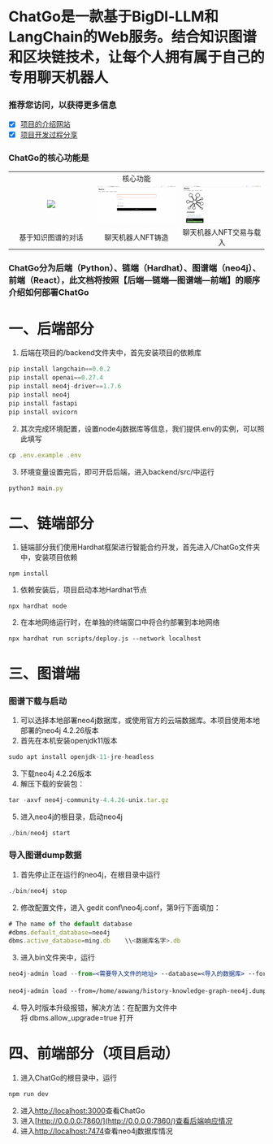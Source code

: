 # ****ChatGo是一款基于BigDl-LLM和LangChain的Web服务。结合知识图谱和区块链技术，让每个人拥有属于自己的专用聊天机器人****
### 推荐您访问，以获得更多信息
* [x] [项目的介绍网站](https://aowang66.cn/index.php/chatgo/)
* [x] [项目开发过程分享](http://t.csdnimg.cn/ENISA)

### **ChatGo的核心功能是**
<table width="100%">
  <tr>
    <td align="center" colspan="3">核心功能</td>
  </tr>
  <tr>
    <td align="center" width="33%">
      <a href="#"><img src="https://github.com/AAooWW/ChatGo/blob/main/public/%E8%81%8A%E5%A4%A9.gif"></a>
    </td>
    <td align="center" width="33%">
      <a href="#"><img src="https://github.com/AAooWW/ChatGo/blob/main/public/NFT.gif"></a>
    </td>
    <td align="center" width="33%">
      <a href="#"><img src="https://github.com/AAooWW/ChatGo/blob/main/public/NFT%E8%B4%AD%E4%B9%B0.gif"></a>
    </td>
  </tr>
  <tr>
    <td align="center" width="33%">基于知识图谱的对话</td>
    <td align="center" width="33%">聊天机器人NFT铸造</td>
    <td align="center" width="33%">聊天机器人NFT交易与载入</td>
  </tr>
</table>

### **ChatGo分为后端（Python）、链端（Hardhat）、图谱端（neo4j）、前端（React），此文档将按照【后端—链端—图谱端—前端】的顺序介绍如何部署ChatGo**

# 一、后端部分

1. 后端在项目的/backend文件夹中，首先安装项目的依赖库

```jsx
pip install langchain==0.0.2
pip install openai==0.27.4
pip install neo4j-driver==1.7.6
pip install neo4j
pip install fastapi
pip install uvicorn
```

2. 其次完成环境配置，设置node4j数据库等信息，我们提供.env的实例，可以照此填写

```jsx
cp .env.example .env
```

3. 环境变量设置完后，即可开启后端，进入backend/src/中运行

```jsx
python3 main.py
```

# 二、链端部分

1. 链端部分我们使用Hardhat框架进行智能合约开发，首先进入/ChatGo文件夹中，安装项目依赖

```
npm install
```

1. 依赖安装后，项目启动本地Hardhat节点

```
npx hardhat node
```

2. 在本地网络运行时，在单独的终端窗口中将合约部署到本地网络

```
npx hardhat run scripts/deploy.js --network localhost
```

# 三、图谱端

### 图谱下载与启动

1. 可以选择本地部署neo4j数据库，或使用官方的云端数据库。本项目使用本地部署的neo4j 4.2.26版本
2. 首先在本机安装openjdk11版本

```jsx
sudo apt install openjdk-11-jre-headless
```

3. 下载neo4j 4.2.26版本
4. 解压下载的安装包：

```jsx
tar -axvf neo4j-community-4.4.26-unix.tar.gz
```

5. 进入neo4j的根目录，启动neo4j

```jsx
./bin/neo4j start
```

### 导入图谱dump数据

1. 首先停止正在运行的neo4j，在根目录中运行

```jsx
./bin/neo4j stop
```

2. 修改配置文件，进入 gedit conf\neo4j.conf，第9行下面填加：

```jsx
# The name of the default database
#dbms.default_database=neo4j
dbms.active_database=ming.db    \\<数据库名字>.db
```

3. 进入bin文件夹中，运行

```jsx
neo4j-admin load --from=<需要导入文件的地址> --database=<导入的数据库> --force

neo4j-admin load --from=/home/aowang/history-knowledge-graph-neo4j.dump --database=mingchao.db --force //例子
```

4. 导入时版本升级报错，解决方法：在配置为文件中将 dbms.allow_upgrade=true 打开

# 四、前端部分（项目启动）

1. 进入ChatGo的根目录中，运行

```jsx
npm run dev
```

2. 进入[http://localhost:3000](http://localhost:3000/)查看ChatGo
3. 进入[http://0.0.0.0:7860/](http://0.0.0.0:7860/)查看后端响应情况
4. 进入[http://localhost:7474](http://localhost:7474/)查看neo4j数据库情况
